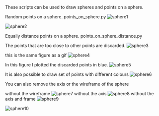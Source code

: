 These scripts can be used to draw spheres and points on a sphere.

Random points on a sphere.
points_on_sphere.py
![sphere1](media/Sphere_points_200.png)

![sphere2](media/Sphere_points_1000.png)


Equally distance points on a sphere.
points_on_sphere_distance.py

The points that are too close to other points are discarded.
![sphere3](media/Sphere_distance_points_3000_real_306.png)

this is the same figure as a gif
![sphere4](media_gif/Sphere_distance_points_3000_real_306.gif)

In this figure I plotted the discarded points in blue.
![sphere5](media/Sphere_distance_points_3000_real_303.png)

It is also possible to draw set of points with different colours
![sphere6](media/Sphere_distance_points_3000_real_126_s0934.png)

You can also remove the axis or the wireframe of the sphere

without the wireframe
![sphere7](media/Sphere_distance_points_3000_real_301_s8418.png)
without the axis
![sphere8](media/Sphere_distance_points_3000_real_126_s0524.png)
without the axis and frame
![sphere9](media/Sphere_distance_points_3000_real_117_s1827.png)

![sphere10](media/Sphere_distance_points_3000_real_311_s8373.png)
